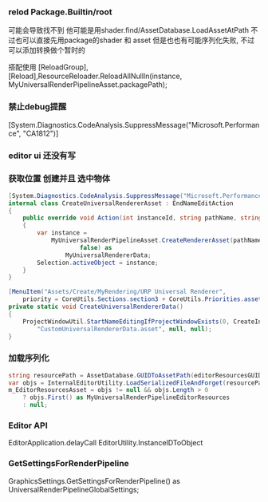 ### relod  Package.Builtin/root
可能会导致找不到   他可能是用shader.find/AssetDatabase.LoadAssetAtPath
不过也可以直接先用package的shader 和 asset
但是也也有可能序列化失败, 不过可以添加转换做个暂时的

搭配使用
[ReloadGroup],[Reload],ResourceReloader.ReloadAllNullIn(instance, MyUniversalRenderPipelineAsset.packagePath); 

### 禁止debug提醒
[System.Diagnostics.CodeAnalysis.SuppressMessage("Microsoft.Performance", "CA1812")]


### editor ui 还没有写

### 获取位置 创建并且 选中物体
```C#
[System.Diagnostics.CodeAnalysis.SuppressMessage("Microsoft.Performance", "CA1812")]
internal class CreateUniversalRendererAsset : EndNameEditAction
{
	public override void Action(int instanceId, string pathName, string resourceFile)
	{
		var instance =
			MyUniversalRenderPipelineAsset.CreateRendererAsset(pathName, MyRendererType.UniversalRenderer,
					false) as
				MyUniversalRendererData;
		Selection.activeObject = instance;
	}
}

[MenuItem("Assets/Create/MyRendering/URP Universal Renderer",
	priority = CoreUtils.Sections.section3 + CoreUtils.Priorities.assetsCreateRenderingMenuPriority + 2)]
private static void CreateUniversalRendererData()
{
	ProjectWindowUtil.StartNameEditingIfProjectWindowExists(0, CreateInstance<CreateUniversalRendererAsset>(),
		"CustomUniversalRendererData.asset", null, null);
}
```


### 加载序列化
```C#
string resourcePath = AssetDatabase.GUIDToAssetPath(editorResourcesGUID);
var objs = InternalEditorUtility.LoadSerializedFileAndForget(resourcePath);
m_EditorResourcesAsset = objs != null && objs.Length > 0
	? objs.First() as MyUniversalRenderPipelineEditorResources
	: null;
```


### Editor API
EditorApplication.delayCall
EditorUtility.InstanceIDToObject

### GetSettingsForRenderPipeline
GraphicsSettings.GetSettingsForRenderPipeline<UniversalRenderPipeline>() as UniversalRenderPipelineGlobalSettings;